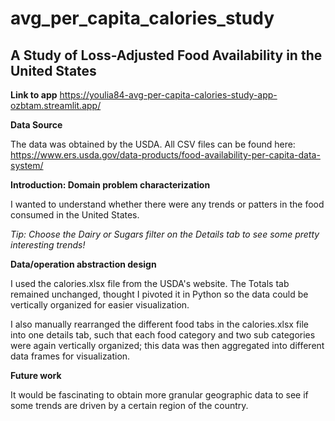 # avg_per_capita_calories_study

<h2>A Study of Loss-Adjusted Food Availability in the United States</h2>

<b>Link to app</b>
https://youlia84-avg-per-capita-calories-study-app-ozbtam.streamlit.app/

<b>Data Source</b>

The data was obtained by the USDA.  All CSV files can be found here: https://www.ers.usda.gov/data-products/food-availability-per-capita-data-system/

<b>Introduction: Domain problem characterization</b>

I wanted to understand whether there were any trends or patters in the food consumed in the United States.

<i>Tip: Choose the Dairy or Sugars filter on the Details tab to see some pretty interesting trends!</i>

<b> Data/operation abstraction design</b>

I used the calories.xlsx file from the USDA's website.  The Totals tab remained unchanged, thought I pivoted it in Python so the data could be vertically organized for easier visualization.

I also manually rearranged the different food tabs in the calories.xlsx file into one details tab, such that each food category and two sub categories were again vertically organized; this data was then aggregated into different data frames for visualization.
 
<b>Future work</b>

It would be fascinating to obtain more granular geographic data to see if some trends are driven by a certain region of the country.
